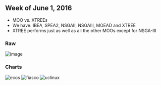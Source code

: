 ## Week of June 1, 2016

+ MOO vs. XTREEs
+ We have: IBEA, SPEA2, NSGAII, NSGAIII, MOEAD and XTREE
+ XTREE performs just as well as all the other MOOs except for NSGA-III


### Raw
![image](https://cloud.githubusercontent.com/assets/1433964/15910725/450b990c-2d9a-11e6-9940-42343906944f.png)

### Charts
![ecos](https://cloud.githubusercontent.com/assets/1433964/15910607/a6ddfa36-2d99-11e6-9df1-b994a72d6452.png)
![fiasco](https://cloud.githubusercontent.com/assets/1433964/15910608/a6e37c18-2d99-11e6-90ba-c98072f31f73.png)
![uclinux](https://cloud.githubusercontent.com/assets/1433964/15910606/a6da7f00-2d99-11e6-81c4-003d5c6677cc.png)
